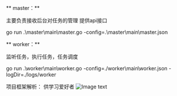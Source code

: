 ** master：**

 主要负责接收后台对任务的管理 提供api接口
 
  go run .\master\main\master.go  -config=.\master\main\master.json
 
 
 
** worker：**

 监听任务，执行任务，任务调度
 
 go run .\worker\main\worker.go  -config=./worker\main\worker.json -logDir=./logs/worker
 
 
 
 项目框架解析：
 	供学习爱好者
	![Image text](http://img.ichunt.com/images/ichunt/github/7284e422b8f388375017149554441ec1.jpeg)
